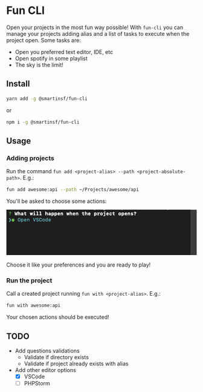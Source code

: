 # Fun CLI

Open your projects in the most fun way possible! With `fun-cli` you can manage your projects adding alias and a list of tasks to execute when the project open. Some tasks are:

- Open you preferred text editor, IDE, etc
- Open spotify in some playlist
- The sky is the limit!

## Install

```sh
yarn add -g @smartinsf/fun-cli
```

or

```sh
npm i -g @smartinsf/fun-cli
```

## Usage

### Adding projects

Run the command `fun add <project-alias> --path <project-absolute-path>`. E.g.:

```sh
fun add awesome:api --path ~/Projects/awesome/api
```

You'll be asked to choose some actions:

![actions](docs/images/actions.png)

Choose it like your preferences and you are ready to play!

### Run the project

Call a created project running `fun with <project-alias>`. E.g.:

```sh
fun with awesome:api
```

Your chosen actions should be executed!

## TODO

- Add questions validations
  - Validate if directory exists
  - Validate if project already exists with alias
- Add other editor options
  - [x] VSCode
  - [ ] PHPStorm
